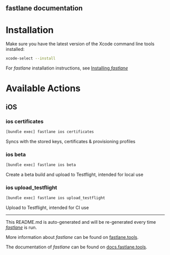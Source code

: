 fastlane documentation
----

# Installation

Make sure you have the latest version of the Xcode command line tools installed:

```sh
xcode-select --install
```

For _fastlane_ installation instructions, see [Installing _fastlane_](https://docs.fastlane.tools/#installing-fastlane)

# Available Actions

## iOS

### ios certificates

```sh
[bundle exec] fastlane ios certificates
```

Syncs with the stored keys, certificates & provisioning profiles

### ios beta

```sh
[bundle exec] fastlane ios beta
```

Create a beta build and upload to Testflight, intended for local use

### ios upload_testflight

```sh
[bundle exec] fastlane ios upload_testflight
```

Upload to Testflight, intended for CI use

----

This README.md is auto-generated and will be re-generated every time [_fastlane_](https://fastlane.tools) is run.

More information about _fastlane_ can be found on [fastlane.tools](https://fastlane.tools).

The documentation of _fastlane_ can be found on [docs.fastlane.tools](https://docs.fastlane.tools).
